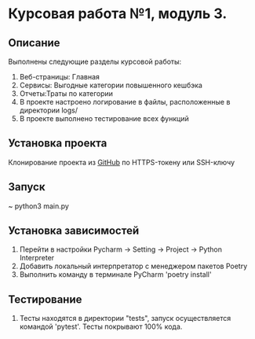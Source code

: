 # Курсовая работа №1, модуль 3.

## Описание
Выполнены следующие разделы курсовой работы:
1. Веб-страницы: Главная
2. Сервисы: Выгодные категории повышенного кешбэка
3. Отчеты:Траты по категории
4. В проекте настроено логирование в файлы, расположенные в директории logs/
5. В проекте выполнено тестирование всех функций

## Установка проекта
Клонирование проекта из [GitHub](https://github.com/Ganza-Vita/course.git) по HTTPS-токену или SSH-ключу

## Запуск
~ python3 main.py

## Установка зависимостей
1. Перейти в настройки Pycharm -> Setting -> Project -> Python Interpreter 
2. Добавить локальный интерпретатор с менеджером пакетов Poetry
3. Выполнить команду в терминале PyCharm 'poetry install'

## Тестирование
1. Тесты находятся в директории "tests", запуск осуществляется командой
'pytest'. Тесты покрывают 100% кода.